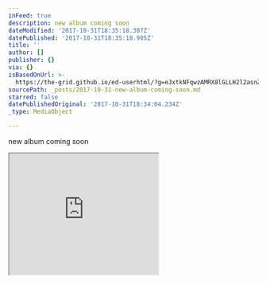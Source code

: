 ```yaml
---
inFeed: true
description: new album coming soon
dateModified: '2017-10-31T18:35:18.307Z'
datePublished: '2017-10-31T18:35:18.905Z'
title: ''
author: []
publisher: {}
via: {}
isBasedOnUrl: >-
  https://the-grid.github.io/ed-userhtml/?g=eJxtkNFqwzAMRX8lGLLH2l2asnZ1x74keLZSG5zISDJhf78sZdCNvR6OLvfqkkZyEzRLChKt2hvTqiZCukWx6tAb1bAnzDnNN6tmVM2mfyAFoDtg8lZFkcJnrZcdY52Dz1jDzuOkS3afQPqtUrab1HbvWruS_hNzYmHdHQ_7l-OpOz25qbx6zEi2fe7Gse-N2ZirgsP3gR1dZthYTAEGguwEwgPmiMuw5k8wC1uh-oArrxt-I4KCa4e_AQLux1XXi77_7PoF3RBxMA
sourcePath: _posts/2017-10-31-new-album-coming-soon.md
starred: false
datePublishedOriginal: '2017-10-31T18:34:04.234Z'
_type: MediaObject

---
```

new album coming soon

<iframe src="https://the-grid.github.io/ed-userhtml/?g=eJxtkNFqwzAMRX8lGLLH2l2asnZ1x74keLZSG5zISDJhf78sZdCNvR6OLvfqkkZyEzRLChKt2hvTqiZCukWx6tAb1bAnzDnNN6tmVM2mfyAFoDtg8lZFkcJnrZcdY52Dz1jDzuOkS3afQPqtUrab1HbvWruS_hNzYmHdHQ_7l-OpOz25qbx6zEi2fe7Gse-N2ZirgsP3gR1dZthYTAEGguwEwgPmiMuw5k8wC1uh-oArrxt-I4KCa4e_AQLux1XXi77_7PoF3RBxMA" height="244" style=""></iframe>